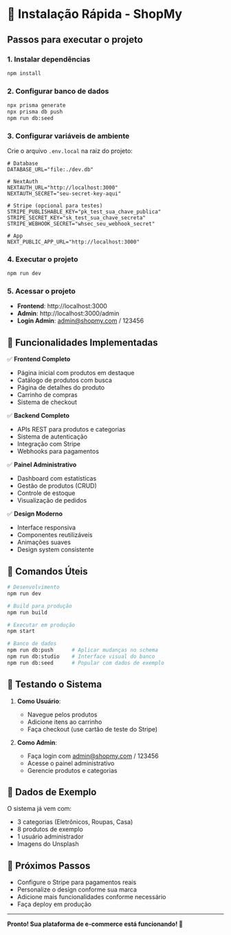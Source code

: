 # 🚀 Instalação Rápida - ShopMy

## Passos para executar o projeto

### 1. Instalar dependências
```bash
npm install
```

### 2. Configurar banco de dados
```bash
npx prisma generate
npx prisma db push
npm run db:seed
```

### 3. Configurar variáveis de ambiente
Crie o arquivo `.env.local` na raiz do projeto:

```env
# Database
DATABASE_URL="file:./dev.db"

# NextAuth
NEXTAUTH_URL="http://localhost:3000"
NEXTAUTH_SECRET="seu-secret-key-aqui"

# Stripe (opcional para testes)
STRIPE_PUBLISHABLE_KEY="pk_test_sua_chave_publica"
STRIPE_SECRET_KEY="sk_test_sua_chave_secreta"
STRIPE_WEBHOOK_SECRET="whsec_seu_webhook_secret"

# App
NEXT_PUBLIC_APP_URL="http://localhost:3000"
```

### 4. Executar o projeto
```bash
npm run dev
```

### 5. Acessar o projeto
- **Frontend**: http://localhost:3000
- **Admin**: http://localhost:3000/admin
- **Login Admin**: admin@shopmy.com / 123456

## 🎯 Funcionalidades Implementadas

✅ **Frontend Completo**
- Página inicial com produtos em destaque
- Catálogo de produtos com busca
- Página de detalhes do produto
- Carrinho de compras
- Sistema de checkout

✅ **Backend Completo**
- APIs REST para produtos e categorias
- Sistema de autenticação
- Integração com Stripe
- Webhooks para pagamentos

✅ **Painel Administrativo**
- Dashboard com estatísticas
- Gestão de produtos (CRUD)
- Controle de estoque
- Visualização de pedidos

✅ **Design Moderno**
- Interface responsiva
- Componentes reutilizáveis
- Animações suaves
- Design system consistente

## 🔧 Comandos Úteis

```bash
# Desenvolvimento
npm run dev

# Build para produção
npm run build

# Executar em produção
npm start

# Banco de dados
npm run db:push      # Aplicar mudanças no schema
npm run db:studio    # Interface visual do banco
npm run db:seed      # Popular com dados de exemplo
```

## 📱 Testando o Sistema

1. **Como Usuário**:
   - Navegue pelos produtos
   - Adicione itens ao carrinho
   - Faça checkout (use cartão de teste do Stripe)

2. **Como Admin**:
   - Faça login com admin@shopmy.com / 123456
   - Acesse o painel administrativo
   - Gerencie produtos e categorias

## 🎨 Dados de Exemplo

O sistema já vem com:
- 3 categorias (Eletrônicos, Roupas, Casa)
- 8 produtos de exemplo
- 1 usuário administrador
- Imagens do Unsplash

## 🚀 Próximos Passos

- Configure o Stripe para pagamentos reais
- Personalize o design conforme sua marca
- Adicione mais funcionalidades conforme necessário
- Faça deploy em produção

---

**Pronto! Sua plataforma de e-commerce está funcionando! 🎉**
